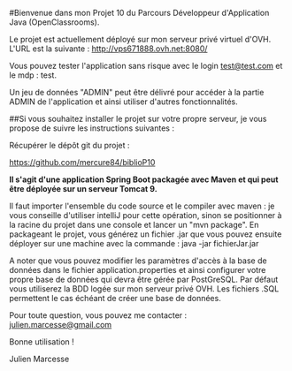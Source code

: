 #Bienvenue dans mon Projet 10 du Parcours Développeur d'Application Java (OpenClassrooms).

Le projet est actuellement déployé sur mon serveur privé virtuel d'OVH. L'URL est la suivante : http://vps671888.ovh.net:8080/

Vous pouvez tester l'application sans risque avec le login test@test.com et le mdp : test.
 
Un jeu de données "ADMIN" peut être délivré pour accéder à la partie ADMIN de l'application et ainsi utiliser d'autres fonctionnalités.

##Si vous souhaitez installer le projet sur votre propre serveur, je vous propose de suivre les instructions suivantes :

Récupérer le dépôt git du projet : 

https://github.com/mercure84/biblioP10

**Il s'agit d'une application Spring Boot packagée avec Maven et qui peut être déployée sur un serveur Tomcat 9.**

Il faut importer l'ensemble du code source et le compiler avec maven : je vous conseille d'utiliser intelliJ pour cette opération, sinon se positionner à la racine du projet dans une console et lancer un "mvn package".
En packageant le projet, vous générez un fichier .jar que vous pouvez ensuite déployer sur une machine avec la commande :
java -jar fichierJar.jar

A noter que vous pouvez modifier les paramètres d'accès à la base de données dans le fichier application.properties et ainsi configurer votre propre base de données qui devra être gérée par PostGreSQL. Par défaut vous utiliserez la BDD logée sur mon serveur privé OVH.
Les fichiers .SQL permettent le cas échéant de créer une base de données.

Pour toute question, vous pouvez me contacter : julien.marcesse@gmail.com

Bonne utilisation !

Julien Marcesse
